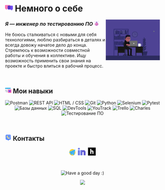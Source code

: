 # <img width="5%" title="About me" src="attachments/images/chat.png"> Немного о себе

<img align="right" width="35%" src="attachments/gif/animation.gif">

### _Я — инженер по тестированию ПО_ <img width="3%" src="attachments/images/bug.png">

<p align="left">
Не боюсь сталкиваться с новыми для себя технологиями, люблю разбираться в деталях и всегда довожу начатое дело до конца. Стремлюсь к возможности совместной работы и обучения в коллективе. Ищу возможность применить свои знания на проекте и быстро влиться в рабочий процесс.
</p>

<br/>

## <img width="4%" title="Technology stack" src="attachments/images/tools.png"> Мои навыки

<p align="center">
    <img title="Postman" src="https://img.shields.io/badge/-Postman-ffc933%3Flogo%3Dpostman%26style">
    <img title="REST API" src="https://img.shields.io/badge/-REST%20API-ffc933%3F">
    <img title="HTML / CSS" src="https://img.shields.io/badge/-HTML%20%2F%20CSS-ffc933%3F">
    <img title="Git" src="https://img.shields.io/badge/-Git-ffc933%3F">
    <img title="Python" src="https://img.shields.io/badge/-Java-ffc933%3F">
    <img title="Selenium" src="https://img.shields.io/badge/-Selenium-ffc933%3F">
    <img title="Pytest" src="https://img.shields.io/badge/-TestNG-ffc933%3F">
    <img title="Базы данных" src="https://img.shields.io/badge/-%D0%91%D0%B0%D0%B7%D1%8B%20%D0%B4%D0%B0%D0%BD%D0%BD%D1%8B%D1%85-ffc939%3F">
    <img title="SQL" src="https://img.shields.io/badge/-SQL-ffc933%3F">
    <img title="DevTools" src="https://img.shields.io/badge/-DevTools-ffc933%3F">
    <img title="YouTrack" src="https://img.shields.io/badge/-YouTrack-ffc933%3F">
     <img title="Trello" src="https://img.shields.io/badge/-YouTrack-ffc933%3F">
    <img title="Charles" src="https://img.shields.io/badge/-Charles-ffc933%3F">
    <img title="Тестирование ПО" src="https://img.shields.io/badge/-%D0%A2%D0%B5%D1%81%D1%82%D0%B8%D1%80%D0%BE%D0%B2%D0%B0%D0%BD%D0%B8%D0%B5%20%D0%9F%D0%9E-ffc933%3F">  
</p>

<br/>

## <img width="4%" title="Contacts" src="attachments/images/contacts.png"> Контакты

<p align="center">
    <a href="https://t.me/AndreyYakushinSar"><img width=4% title="Telegram" src="attachments/logo/telegram.png"></a>&nbsp;
    <a href="https://www.linkedin.com/in/andrey-yakushin-356a72279/"><img width=5% title="LinkedIn" src="attachments/logo/linkedin.png"></a>&nbsp;
    <a href="https://career.habr.com/andreysar164"><img width=5% title="Habr Career" src="attachments/logo/habr.svg"></a>
</p>

<br/>

<p align="center">
    <img title="Have a good day :)" src="https://readme-typing-svg.herokuapp.com/?color=ba79ff&font=montserrat-medium&size=20&center=true&vCenter=true&lines=I+like+testing+|+%D0%A5%D0%BE%D1%80%D0%BE%D1%88%D0%B5%D0%B3%D0%BE+%D0%B4%D0%BD%D1%8F+:)">
</p>

<p align="center">
    <img src="https://raw.githubusercontent.com/Trilokia/Trilokia/379277808c61ef204768a61bbc5d25bc7798ccf1/bottom_header.svg">
</p>
